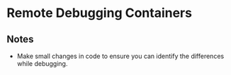 # Remote Debugging Containers

## Notes

- Make small changes in code to ensure you can identify the differences while debugging.
